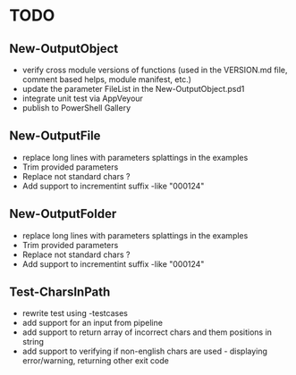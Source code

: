 # TODO 

## New-OutputObject
- verify cross module versions of functions (used in the VERSION.md file, comment based helps, module manifest, etc.)
- update the parameter FileList in the New-OutputObject.psd1
- integrate unit test via AppVeyour
- publish to PowerShell Gallery


## New-OutputFile
- replace long lines with parameters splattings in the examples
- Trim provided parameters
- Replace not standard chars ?
- Add support to incrementint suffix -like "000124"

## New-OutputFolder
- replace long lines with parameters splattings in the examples
- Trim provided parameters
- Replace not standard chars ?
- Add support to incrementint suffix -like "000124"


## Test-CharsInPath
- rewrite test using -testcases
- add support for an input from pipeline
- add support to return array of incorrect chars and them positions in string
- add support to verifying if non-english chars are used - displaying error/warning, returning other exit code
